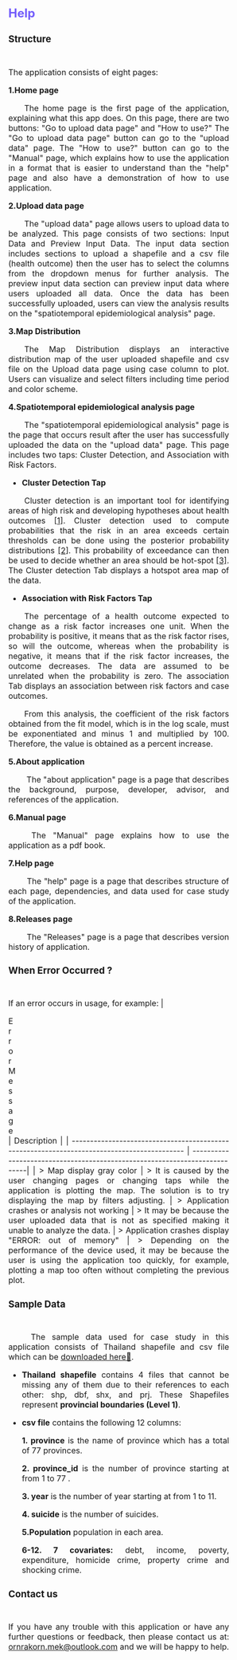 <div style = "text-align: justify; margin-right: 60px; font-size: 16px">

## <span style="color:#735DFB"> **Help** </span>

<div class='box-white'>

###  **Structure**
<img width="40px" height="10px" src="Rectangle.svg">

<!--<div style = "width:40px; height:5px; background: #735DFB;"> </div>-->

<!-- ใส่ว่าเว็บมีกี่หน้า และอธิยบายแต่ละหน้าคืออะไรอย่างละเอียด -->
The application consists of eight pages:

**1.Home page**

&emsp;&emsp;The home page is the first page of the  application, explaining what this  app does. On this page, there are two buttons: "Go to upload data page" and "How to use?" The "Go to upload data page" button can go to the "upload data" page. The "How to use?" button can go to the "Manual" page, which explains how to use the  application in a format that is easier to understand than the "help" page and also have a demonstration of how to use  application.

**2.Upload data page**

&emsp;&emsp;The "upload data" page allows users to upload data to be analyzed. This page consists of two sections: Input Data and Preview Input Data. The input data section includes sections to upload a shapefile and a csv file (health outcome) then the user has to select the columns from the dropdown menus for further analysis. The preview input data section can preview input data where users uploaded all data. Once the data has been successfully uploaded, users can view the analysis results on the "spatiotemporal epidemiological analysis" page.

**3.Map Distribution**

&emsp;&emsp;The Map Distribution displays an interactive distribution map of the user uploaded shapefile and csv file on the Upload data page using case column to plot. Users can visualize and select filters including time period and color scheme.

**4.Spatiotemporal epidemiological analysis page**

&emsp;&emsp;The "spatiotemporal epidemiological analysis" page is the page that occurs result after the user has successfully uploaded the data on the "upload data" page. This page includes two taps: Cluster Detection, and Association with Risk Factors.

<!--* **Model Setting** -->

* **Cluster Detection Tap**

&emsp;&emsp;Cluster detection is an important tool for identifying areas of high risk and developing hypotheses about health outcomes [[1]](https://doi.org/10.1186/1476-072X-6-13). Cluster detection used to compute probabilities that the risk in an area exceeds certain thresholds can be done using the posterior probability distributions [[2]](http://www.jstor.org/stable/3085830). This probability of exceedance can then be used to decide whether an area should be hot-spot [[3]](https://doi.org/10.1289%2Fehp.6740). The Cluster detection Tab displays a hotspot area map of the data.


* **Association with Risk Factors Tap**

 &emsp;&emsp;The percentage of a health outcome expected to change as a risk factor increases one unit. When the probability is positive, it means that as the risk factor rises, so will the outcome, whereas when the probability is negative, it means that if the risk factor increases, the outcome decreases. The data are assumed to be unrelated when the probability is zero. The association Tab displays an association between risk factors and case outcomes.

&emsp;&emsp;From this analysis, the coefficient of the risk factors obtained from the fit model, which is in the log scale, must be exponentiated and minus 1 and multiplied by 100. Therefore, the value is obtained as a percent increase.


**5.About application**

&emsp;&emsp; The "about application" page is a page that describes the background, purpose, developer, advisor, and references of the  application.


**6.Manual page** 

&emsp;&emsp;  The "Manual" page explains how to use the application as a pdf book.

**7.Help page**

&emsp;&emsp; The "help" page is a page that describes structure of each page, dependencies, and data used for case study of the  application.


**8.Releases page**

&emsp;&emsp;  The "Releases" page is a page that describes version history of application.

</div>


<div class='box-white'>

### **When Error Occurred ?**
<img width="40px" height="10px" src="Rectangle.svg">

If an error occurs in usage, for example:
| <div style="margin-right: 30em">Error Message</div>                                                                                | Description                                                                |
| ------------------------------------------------------------------------------------------- | ---------------------------------------------------------------------------|
| > Map display gray color | > It is caused by the user changing pages or changing taps while the application is plotting the map. The solution is to try displaying the map by filters adjusting.
| > Application crashes or analysis not working                                                                                 | > It may be because the user uploaded data that is not as specified making it unable to analyze the data.
| > Application crashes display "ERROR: out of memory"                                                                                 | > Depending on the performance of the device used, it may be because the user is using the application too quickly, for example, plotting a map too often without completing the previous plot.


</div>


<div class='box-white'>

### **Sample Data**
<img width="40px" height="10px" src="Rectangle.svg">

<!-- <img align="right" width="500px" height="420px" src="undraw_file_searching.svg" style = " margin-left: 60px;"> -->



&emsp;&emsp; The sample data used for case study in this application consists of Thailand shapefile and csv file which can be [downloaded here📑](https://drive.google.com/drive/folders/1vheBturgr3gclBq7kqp5dWouPf_C0VbQ?usp=share_link).

* **Thailand shapefile** contains 4 files that cannot be missing any of them due to their references to each other: shp, dbf, shx, and prj. These Shapefiles represent **provincial boundaries (Level 1)**.

* **csv file** contains the following 12 columns: 

    **1. province** is the name of province which has a total of 77 provinces.

    **2. province_id** is the number of province starting at from 1 to 77 .

    **3. year** is the number of year starting at from 1 to 11.

    **4. suicide** is the number of suicides.

    **5.Population** population in each area.

    **6-12. 7 covariates:** debt, income, poverty, expenditure, homicide crime, property crime and shocking crime.

</div>


<div class='box-white'>

### **Contact us**
<img width="40px" height="10px" src="Rectangle.svg">

If you have any trouble with this  application or have any further questions or feedback, then please contact us at: ornrakorn.mek@outlook.com and we will be happy to help.

</div>

</div>